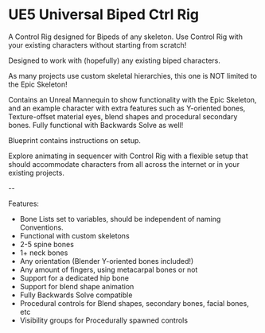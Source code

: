 # UE5 Universal Biped Ctrl Rig
 
A Control Rig designed for Bipeds of any skeleton. Use Control Rig with your existing characters without starting from scratch!


Designed to work with (hopefully) any existing biped characters.

As many projects use custom skeletal hierarchies, this one is NOT limited to the Epic Skeleton!

Contains an Unreal Mannequin to show functionality with the Epic Skeleton, and an example character with extra features such as Y-oriented bones, Texture-offset material eyes, blend shapes and procedural secondary bones. Fully functional with Backwards Solve as well!

Blueprint contains instructions on setup.

Explore animating in sequencer with Control Rig with a flexible setup that should accommodate characters from all across the internet or in your existing projects.

--

Features:

- Bone Lists set to variables, should be independent of naming Conventions.
- Functional with custom skeletons
- 2-5 spine bones
- 1+ neck bones
- Any orientation (Blender Y-oriented bones included!)
- Any amount of fingers, using metacarpal bones or not
- Support for a dedicated hip bone
- Support for blend shape animation
- Fully Backwards Solve compatible
- Procedural controls for Blend shapes, secondary bones, facial bones, etc
- Visibility groups for Procedurally spawned controls
